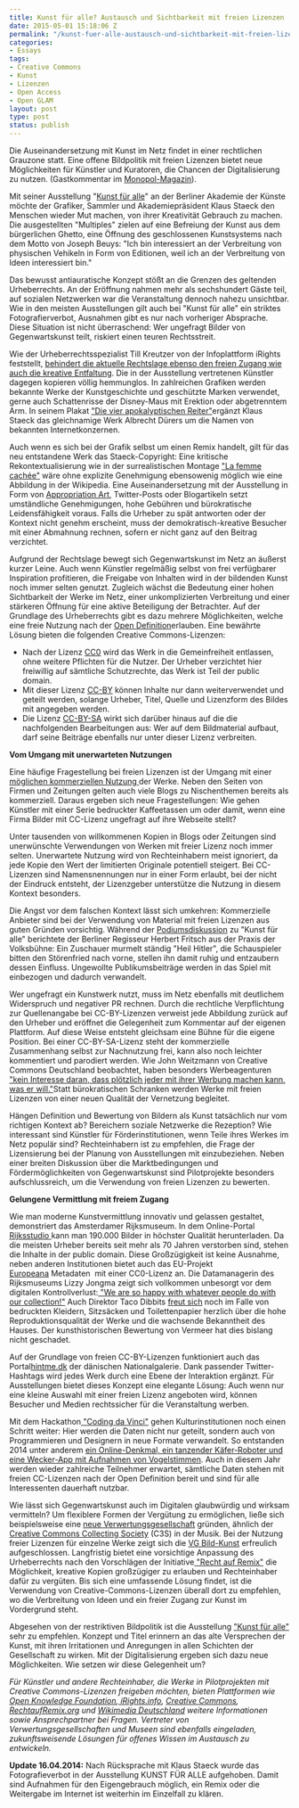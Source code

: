 ```yaml
---
title: Kunst für alle? Austausch und Sichtbarkeit mit freien Lizenzen
date: 2015-05-01 15:18:06 Z
permalink: "/kunst-fuer-alle-austausch-und-sichtbarkeit-mit-freien-lizenzen/"
categories:
- Essays
tags:
- Creative Commons
- Kunst
- Lizenzen
- Open Access
- Open GLAM
layout: post
type: post
status: publish
---
```


Die Auseinandersetzung mit Kunst im Netz findet in einer rechtlichen Grauzone statt. Eine offene Bildpolitik mit freien Lizenzen bietet neue Möglichkeiten für Künstler und Kuratoren, die Chancen der Digitalisierung zu nutzen. (Gastkommentar im <a href="http://www.monopol-magazin.de/kunst-f%C3%BCr-alle">Monopol-Magazin</a>).

<p>Mit seiner Ausstellung "<a href="http://www.adk.de/de/programm/aktuell/index.htm?we_objectID=34147">Kunst für alle</a>" an der Berliner Akademie der Künste möchte der Grafiker, Sammler und Akademiepräsident Klaus Staeck den Menschen wieder Mut machen, von ihrer Kreativität Gebrauch zu machen. Die ausgestellten "Multiples" zielen auf eine Befreiung der Kunst aus dem bürgerlichen Ghetto, eine Öffnung des geschlossenen Kunstsystems nach dem Motto von Joseph Beuys: "Ich bin interessiert an der Verbreitung von physischen Vehikeln in Form von Editionen, weil ich an der Verbreitung von Ideen interessiert bin."</p>
<p>Das bewusst antiauratische Konzept stößt an die Grenzen des geltenden Urheberrechts. An der Eröffnung nahmen mehr als sechshundert Gäste teil, auf sozialen Netzwerken war die Veranstaltung dennoch nahezu unsichtbar. Wie in den meisten Ausstellungen gilt auch bei "Kunst für alle" ein striktes Fotografierverbot, Ausnahmen gibt es nur nach vorheriger Absprache. Diese Situation ist nicht überraschend: Wer ungefragt Bilder von Gegenwartskunst teilt, riskiert einen teuren Rechtsstreit.<!-- more -->

<p>Wie der Urheberrechtsspezialist Till Kreutzer von der Infoplattform iRights feststellt, <a href="http://irights-media.de/webbooks/generationremix/front-matter/remix-culture-und-urheberrecht/">behindert die aktuelle Rechtslage ebenso den freien Zugang wie auch die kreative Entfaltung</a>. Die in der Ausstellung vertretenen Künstler dagegen kopieren völlig hemmunglos. In zahlreichen Grafiken werden bekannte Werke der Kunstgeschichte und geschützte Marken verwendet, gerne auch Schattenrisse der Disney-Maus mit Erektion oder abgetrenntem Arm. In seinem Plakat <a href="http://www.staeck.de/edition/index.html?d_PL_308_die_apokalyptischen_Reiter__nach_Albrecht_Durer_3005.htm">"Die vier apokalyptischen Reiter"</a>ergänzt Klaus Staeck das gleichnamige Werk Albrecht Dürers um die Namen von bekannten Internetkonzernen.</p>
<p>Auch wenn es sich bei der Grafik selbst um einen Remix handelt, gilt für das neu entstandene Werk das Staeck-Copyright: Eine kritische Rekontextualisierung wie in der surrealistischen Montage <a href="http://museum.rechtaufremix.org/exponate/la-femme-cachee/">"La femme cachée"</a> wäre ohne explizite Genehmigung ebensowenig möglich wie eine Abbildung in der Wikipedia. Eine Auseinandersetzung mit der Ausstellung in Form von <a href="http://de.wikipedia.org/wiki/Appropriation_Art">Appropriation Art</a>, Twitter-Posts oder Blogartikeln setzt umständliche Genehmigungen, hohe Gebühren und bürokratische Leidensfähigkeit voraus. Falls die Urheber zu spät antworten oder der Kontext nicht genehm erscheint, muss der demokratisch-kreative Besucher mit einer Abmahnung rechnen, sofern er nicht ganz auf den Beitrag verzichtet.</p>
<p>Aufgrund der Rechtslage bewegt sich Gegenwartskunst im Netz an äußerst kurzer Leine. Auch wenn Künstler regelmäßig selbst von frei verfügbarer Inspiration profitieren, die Freigabe von Inhalten wird in der bildenden Kunst noch immer selten genutzt. Zugleich wächst die Bedeutung einer hohen Sichtbarkeit der Werke im Netz, einer unkomplizierten Verbreitung und einer stärkeren Öffnung für eine aktive Beteiligung der Betrachter. Auf der Grundlage des Urheberrechts gibt es dazu mehrere Möglichkeiten, welche eine freie Nutzung nach der <a href="http://opendefinition.org/od/1.1/de/">Open Definition</a>erlauben. Eine bewährte Lösung bieten die folgenden Creative Commons-Lizenzen:</p>
<ul>
<li>Nach der Lizenz <a href="https://creativecommons.org/publicdomain/zero/1.0/">CC0</a> wird das Werk in die Gemeinfreiheit entlassen, ohne weitere Pflichten für die Nutzer. Der Urheber verzichtet hier freiwillig auf sämtliche Schutzrechte, das Werk ist Teil der public domain.</li>
<li>Mit dieser Lizenz <a href="http://creativecommons.org/licenses/by/4.0/deed.de">CC-BY</a> können Inhalte nur dann weiterverwendet und geteilt werden, solange Urheber, Titel, Quelle und Lizenzform des Bildes mit angegeben werden.</li>
<li>Die Lizenz <a href="http://creativecommons.org/licenses/by-sa/4.0/">CC-BY-SA</a> wirkt sich darüber hinaus auf die die nachfolgenden Bearbeitungen aus: Wer auf dem Bildmaterial aufbaut, darf seine Beiträge ebenfalls nur unter dieser Lizenz verbreiten.</li>
</ul>
<p><strong>Vom Umgang mit unerwarteten Nutzungen</strong></p>
<p>Eine häufige Fragestellung bei freien Lizenzen ist der Umgang mit einer <a href="http://irights.info/artikel/cc-lizenz-kommerziell-nein-danke/7193">möglichen kommerziellen Nutzung </a>der Werke. Neben den Seiten von Firmen und Zeitungen gelten auch viele Blogs zu Nischenthemen bereits als kommerziell. Daraus ergeben sich neue Fragestellungen: Wie gehen Künstler mit einer Serie bedruckter Kaffeetassen um oder damit, wenn eine Firma Bilder mit CC-Lizenz ungefragt auf ihre Webseite stellt?</p>
<p>Unter tausenden von willkommenen Kopien in Blogs oder Zeitungen sind unerwünschte Verwendungen von Werken mit freier Lizenz noch immer selten. Unerwartete Nutzung wird von Rechteinhabern meist ignoriert, da jede Kopie den Wert der limitierten Originale potentiell steigert. Bei CC-Lizenzen sind Namensnennungen nur in einer Form erlaubt, bei der nicht der Eindruck entsteht, der Lizenzgeber unterstütze die Nutzung in diesem Kontext besonders.</p>
<p>Die Angst vor dem falschen Kontext lässt sich umkehren: Kommerzielle Anbieter sind bei der Verwendung von Material mit freien Lizenzen aus guten Gründen vorsichtig. Während der <a href="http://www.adk.de/de/aktuell/pressemitteilungen/index.htm?we_objectID=34223">Podiumsdiskussion</a> zu "Kunst für alle" berichtete der Berliner Regisseur Herbert Fritsch aus der Praxis der Volksbühne: Ein Zuschauer murmelt ständig "Heil Hitler", die Schauspieler bitten den Störenfried nach vorne, stellen ihn damit ruhig und entzaubern dessen Einfluss. Ungewollte Publikumsbeiträge werden in das Spiel mit einbezogen und dadurch verwandelt.</p>
<p>Wer ungefragt ein Kunstwerk nutzt, muss im Netz ebenfalls mit deutlichem Widerspruch und negativer PR rechnen. Durch die rechtliche Verpflichtung zur Quellenangabe bei CC-BY-Lizenzen verweist jede Abbildung zurück auf den Urheber und eröffnet die Gelegenheit zum Kommentar auf der eigenen Plattform. Auf diese Weise entsteht gleichsam eine Bühne für die eigene Position. Bei einer CC-BY-SA-Lizenz steht der kommerzielle Zusammenhang selbst zur Nachnutzung frei, kann also noch leichter kommentiert und parodiert werden. Wie John Weitzmann von Creative Commons Deutschland beobachtet, haben besonders Werbeagenturen <a href="http://irights.info/artikel/cc-lizenz-kommerziell-nein-danke/7193">"kein Interesse daran, dass plötzlich jeder mit ihrer Werbung machen kann, was er will."</a>Statt bürokratischen Schranken werden Werke mit freien Lizenzen von einer neuen Qualität der Vernetzung begleitet.</p>
<p>Hängen Definition und Bewertung von Bildern als Kunst tatsächlich nur vom richtigen Kontext ab? Bereichern soziale Netzwerke die Rezeption? Wie interessant sind Künstler für Förderinstitutionen, wenn Teile ihres Werkes im Netz populär sind? Rechteinhabern ist zu empfehlen, die Frage der Lizensierung bei der Planung von Ausstellungen mit einzubeziehen. Neben einer breiten Diskussion über die Marktbedingungen und Fördermöglichkeiten von Gegenwartskunst sind Pilotprojekte besonders aufschlussreich, um die Verwendung von freien Lizenzen zu bewerten.</p>
<p><strong>Gelungene Vermittlung mit freiem Zugang</strong></p>
<p>Wie man moderne Kunstvermittlung innovativ und gelassen gestaltet, demonstriert das Amsterdamer Rijksmuseum. In dem Online-Portal <a href="https://www.rijksmuseum.nl/en/rijksstudio">Rijksstudio </a>kann man 190.000 Bilder in höchster Qualität herunterladen. Da die meisten Urheber bereits seit mehr als 70 Jahren verstorben sind, stehen die Inhalte in der public domain. Diese Großzügigkeit ist keine Ausnahme, neben anderen Institutionen bietet auch das EU-Projekt <a href="http://www.europeana.eu/portal/">Europeana</a> Metadaten  mit einer CC0-Lizenz an. Die Datamanagerin des Rijksmuseums Lizzy Jongma zeigt sich vollkommen unbesorgt vor dem digitalen Kontrollverlust:<a href="https://vimeo.com/80582891"> "We are so happy with whatever people do with our collection!"</a> Auch Direktor Taco Dibbits <a href="http://www.nytimes.com/2013/05/29/arts/design/museums-mull-public-use-of-online-art-images.html?_r=2">freut sich</a> noch im Falle von bedruckten Kleidern, Sitzsäcken und Toilettenpapier herzlich über die hohe Reproduktionsqualität der Werke und die wachsende Bekanntheit des Hauses. Der kunsthistorischen Bewertung von Vermeer hat dies bislang nicht geschadet.</p>
<p>Auf der Grundlage von freien CC-BY-Lizenzen funktioniert auch das Portal<a href="http://hintme.dk/">hintme.dk</a> der dänischen Nationalgalerie. Dank passender Twitter-Hashtags wird jedes Werk durch eine Ebene der Interaktion ergänzt. Für Ausstellungen bietet dieses Konzept eine elegante Lösung: Auch wenn nur eine kleine Auswahl mit einer freien Lizenz angeboten wird, können Besucher und Medien rechtssicher für die Veranstaltung werben.</p>
<p>Mit dem Hackathon<a href="http://codingdavinci.de/"> "Coding da Vinci"</a> gehen Kulturinstitutionen noch einen Schritt weiter: Hier werden die Daten nicht nur geteilt, sondern auch von Programmieren und Designern in neue Formate verwandelt. So entstanden 2014 unter anderem <a href="http://codingdavinci.de/projekte-2014/">ein Online-Denkmal, ein tanzender Käfer-Roboter und eine Wecker-App mit Aufnahmen von Vogelstimmen</a>. Auch in diesem Jahr werden wieder zahlreiche Teilnehmer erwartet, sämtliche Daten stehen mit freien CC-Lizenzen nach der Open Definition bereit und sind für alle Interessenten dauerhaft nutzbar.</p>
<p>Wie lässt sich Gegenwartskunst auch im Digitalen glaubwürdig und wirksam vermitteln? Um flexiblere Formen der Vergütung zu ermöglichen, ließe sich beispielsweise eine <a href="http://www.golem.de/news/urheberrecht-cs3-statt-gema-1205-91904.html">neue Verwertungsgesellschaft</a> gründen, ähnlich der<a href="https://www.c3s.cc/"> Creative Commons Collecting Society</a> (C3S) in der Musik. Bei der Nutzung freier Lizenzen für einzelne Werke zeigt sich die <a href="http://www.bildkunst.de/index.html">VG Bild-Kunst</a> erfreulich aufgeschlossen. Langfristig bietet eine vorsichtige Anpassung des Urheberrechts nach den Vorschlägen der Initiative<a href="http://rechtaufremix.org/"> "Recht auf Remix"</a> die Möglichkeit, kreative Kopien großzügiger zu erlauben und Rechteinhaber dafür zu vergüten. Bis sich eine umfassende Lösung findet, ist die Verwendung von Creative-Commons-Lizenzen überall dort zu empfehlen, wo die Verbreitung von Ideen und ein freier Zugang zur Kunst im Vordergrund steht.</p>
<p>Abgesehen von der restriktiven Bildpolitik ist die Ausstellung <a href="http://www.adk.de/de/programm/aktuell/index.htm?we_objectID=34147">"Kunst für alle"</a> sehr zu empfehlen. Konzept und Titel erinnern an das alte Versprechen der Kunst, mit ihren Irritationen und Anregungen in allen Schichten der Gesellschaft zu wirken. Mit der Digitalisierung ergeben sich dazu neue Möglichkeiten. Wie setzen wir diese Gelegenheit um?</p>
<p><em>Für Künstler und andere Rechteinhaber, die Werke in Pilotprojekten mit Creative Commons-Lizenzen freigeben möchten, bieten Plattformen wie <a href="http://okfn.de/">Open Knowledge Foundation</a>,<a href="http://irights.info/"> iRights.info</a>, <a href="https://de.creativecommons.org/index.php/was-ist-cc/">Creative Commons</a>, <a href="http://rechtaufremix.org/">RechtaufRemix.org</a> und <a href="https://wikimedia.de/wiki/Kultur">Wikimedia Deutschland</a> weitere Informationen sowie Ansprechpartner bei Fragen. Vertreter von Verwertungsgesellschaften und Museen sind ebenfalls eingeladen, zukunftsweisende Lösungen für offenes Wissen im Austausch zu entwickeln.</em></p>
<p><strong>Update 16.04.2014:</strong> Nach Rücksprache mit Klaus Staeck wurde das Fotografieverbot in der Ausstellung KUNST FÜR ALLE aufgehoben. Damit sind Aufnahmen für den Eigengebrauch möglich, ein Remix oder die Weitergabe im Internet ist weiterhin im Einzelfall zu klären.</p>
<p>&nbsp;</p>
<p>&nbsp;</p>
<p>&nbsp;		</p>
